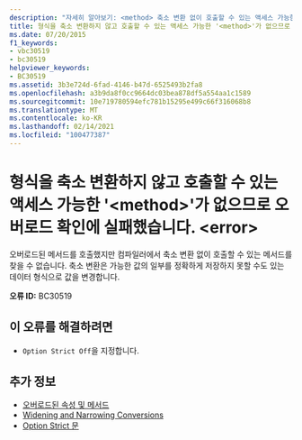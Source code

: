 ```yaml
---
description: "자세히 알아보기: <method> 축소 변환 없이 호출할 수 있는 액세스 가능한 ' '가 없으므로 오버 로드 확인에 실패 했습니다. <error>"
title: 형식을 축소 변환하지 않고 호출할 수 있는 액세스 가능한 '<method>'가 없으므로 오버로드 확인에 실패했습니다. <error>
ms.date: 07/20/2015
f1_keywords:
- vbc30519
- bc30519
helpviewer_keywords:
- BC30519
ms.assetid: 3b3e724d-6fad-4146-b47d-6525493b2fa8
ms.openlocfilehash: a3b9da8f0cc9664dc03bea878df5a554aa1c1589
ms.sourcegitcommit: 10e719780594efc781b15295e499c66f316068b8
ms.translationtype: MT
ms.contentlocale: ko-KR
ms.lasthandoff: 02/14/2021
ms.locfileid: "100477387"
---
```

# <a name="overload-resolution-failed-because-no-accessible-method-can-be-called-without-a-narrowing-conversion-error"></a>형식을 축소 변환하지 않고 호출할 수 있는 액세스 가능한 '\<method>'가 없으므로 오버로드 확인에 실패했습니다. \<error>

오버로드된 메서드를 호출했지만 컴파일러에서 축소 변환 없이 호출할 수 있는 메서드를 찾을 수 없습니다. 축소 변환은 가능한 값의 일부를 정확하게 저장하지 못할 수도 있는 데이터 형식으로 값을 변경합니다.  
  
 **오류 ID:** BC30519  
  
## <a name="to-correct-this-error"></a>이 오류를 해결하려면  
  
- `Option Strict Off`을 지정합니다.  
  
## <a name="see-also"></a>추가 정보

- [오버로드된 속성 및 메서드](../programming-guide/language-features/objects-and-classes/overloaded-properties-and-methods.md)
- [Widening and Narrowing Conversions](../programming-guide/language-features/data-types/widening-and-narrowing-conversions.md)
- [Option Strict 문](../language-reference/statements/option-strict-statement.md)
